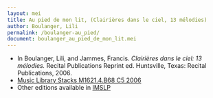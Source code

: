 ```yaml
---
layout: mei
title: Au pied de mon lit, (Clairières dans le ciel, 13 mélodies)
author: Boulanger, Lili
permalink: /boulanger-au_pied/
document: boulanger_au_pied_de_mon_lit.mei
---
```


- In Boulanger, Lili, and Jammes, Francis. *Clairières dans le ciel: 13 mélodies.* Recital Publications Reprint ed. Huntsville, Texas: Recital Publications, 2006.
- <a href="https://tufts-primo.hosted.exlibrisgroup.com/permalink/f/14dinuo/01TUN_ALMA2183970000003851" target="_blank">Music Library Stacks M1621.4.B68 C5 2006</a>
- Other editions available in <a href="https://imslp.org/wiki/Clairi%C3%A8res_dans_le_ciel_(Boulanger%2C_Lili)" target="_blank">IMSLP</a>
